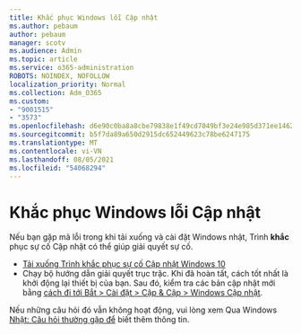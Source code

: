 ```yaml
---
title: Khắc phục Windows lỗi Cập nhật
ms.author: pebaum
author: pebaum
manager: scotv
ms.audience: Admin
ms.topic: article
ms.service: o365-administration
ROBOTS: NOINDEX, NOFOLLOW
localization_priority: Normal
ms.collection: Adm_O365
ms.custom:
- "9001515"
- "3573"
ms.openlocfilehash: d6e90c0ba8a8cbe79838e1f49cd7049bf3e24e985d371ee1462d50e47834cdac
ms.sourcegitcommit: b5f7da89a650d2915dc652449623c78be6247175
ms.translationtype: MT
ms.contentlocale: vi-VN
ms.lasthandoff: 08/05/2021
ms.locfileid: "54068294"
---
```

# <a name="fix-windows-update-errors"></a>Khắc phục Windows lỗi Cập nhật

Nếu bạn gặp mã lỗi trong khi tải xuống và cài đặt Windows nhật, Trình **khắc** phục sự cố Cập nhật có thể giúp giải quyết sự cố.

- [Tải xuống Trình khắc phục sự cố Cập nhật Windows 10](https://support.microsoft.com/help/4027322/windows-update-troubleshooter)
- Chạy bộ hướng dẫn giải quyết trục trặc. Khi đã hoàn tất, cách tốt nhất là khởi động lại thiết bị của bạn. Sau đó, kiểm tra các bản cập nhật mới bằng [cách đi tới Bắt > Cài đặt > Cập & Cập > Windows Cập nhật](ms-settings:windowsupdate).

Nếu những câu hỏi đó vẫn không hoạt động, vui lòng xem Qua Windows [Nhật: Câu hỏi thường gặp để](https://support.microsoft.com/help/12373/windows-update-faq) biết thêm thông tin.
